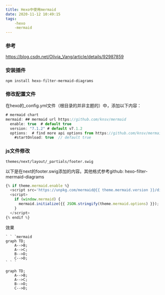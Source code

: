 ```yaml
---
title: Hexo中使用mermaid
date: 2020-11-12 10:49:15
tags:
    -hexo
    -mermaid
---
```



### 参考
https://blog.csdn.net/Olivia_Vang/article/details/92987859


### 安装插件
```
npm install hexo-filter-mermaid-diagrams
```
### 修改配置文件
在hexo的_config.yml文件（根目录的并非主题的）中，添加以下内容：
```js
# mermaid chart
mermaid: ## mermaid url https://github.com/knsv/mermaid
  enable: true  # default true
  version: "7.1.2" # default v7.1.2
  options:  # find more api options from https://github.com/knsv/mermaid/blob/master/src/mermaidAPI.js
    #startOnload: true  // default true

```

### js文件修改

`themes/next/layout/_partials/footer.swig`

以下是在next的footer.swig添加的内容。其他格式参考github: hexo-filter-mermaid-diagrams
```js
{% if theme.mermaid.enable %}
  <script src='https://unpkg.com/mermaid@{{ theme.mermaid.version }}/dist/mermaid.min.js'></script>
  <script>
    if (window.mermaid) {
      mermaid.initialize({{ JSON.stringify(theme.mermaid.options) }});
    }
  </script>
{% endif %}
```

效果
```
` ` `mermaid
graph TD;
    A-->B;
    A-->C;
    B-->D;
    C-->D;
` ` `
```

```mermaid
graph TD;
    A-->B;
    A-->C;
    B-->D;
    C-->D;
```
